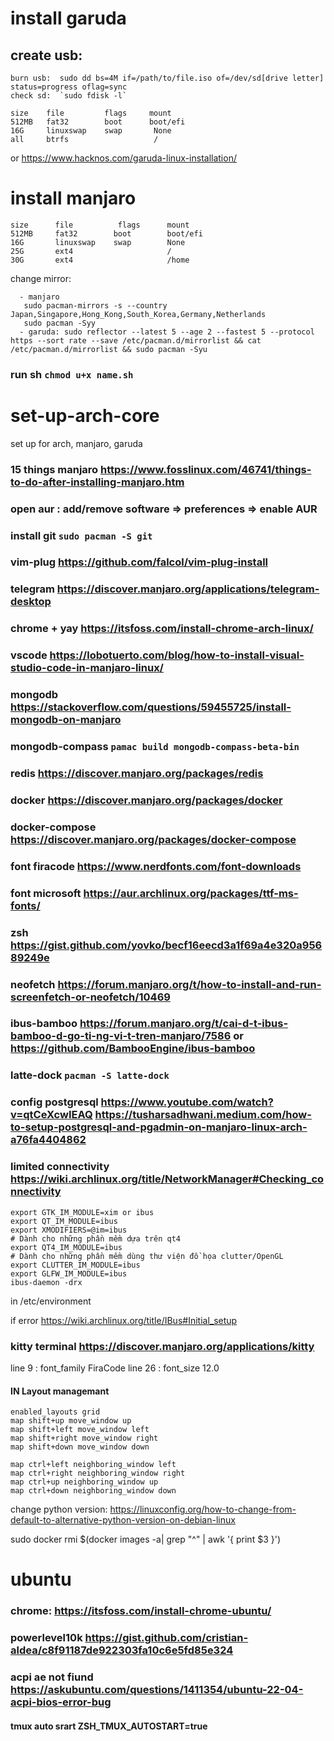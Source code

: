 # install garuda
## create usb:
```
burn usb:  sudo dd bs=4M if=/path/to/file.iso of=/dev/sd[drive letter] status=progress oflag=sync
check sd:  `sudo fdisk -l`
```

```
size    file         flags     mount
512MB   fat32        boot      boot/efi
16G     linuxswap    swap       None
all     btrfs                   /
```
or https://www.hacknos.com/garuda-linux-installation/

# install manjaro
```
size      file          flags      mount
512MB     fat32        boot        boot/efi
16G       linuxswap    swap        None
25G       ext4                     /
30G       ext4                     /home
```
change mirror:
```
  - manjaro
   sudo pacman-mirrors -s --country Japan,Singapore,Hong_Kong,South_Korea,Germany,Netherlands
   sudo pacman -Syy
  - garuda: sudo reflector --latest 5 --age 2 --fastest 5 --protocol https --sort rate --save /etc/pacman.d/mirrorlist && cat /etc/pacman.d/mirrorlist && sudo pacman -Syu
```
### run sh `chmod u+x name.sh`

# set-up-arch-core
set up for arch, manjaro, garuda
### 15 things manjaro https://www.fosslinux.com/46741/things-to-do-after-installing-manjaro.htm
### open aur : add/remove software => preferences => enable AUR
### install git `sudo pacman -S git`
### vim-plug https://github.com/falcol/vim-plug-install
### telegram https://discover.manjaro.org/applications/telegram-desktop
### chrome + yay https://itsfoss.com/install-chrome-arch-linux/
### vscode https://lobotuerto.com/blog/how-to-install-visual-studio-code-in-manjaro-linux/
### mongodb https://stackoverflow.com/questions/59455725/install-mongodb-on-manjaro
### mongodb-compass `pamac build mongodb-compass-beta-bin`
### redis https://discover.manjaro.org/packages/redis
### docker https://discover.manjaro.org/packages/docker
### docker-compose https://discover.manjaro.org/packages/docker-compose
### font firacode https://www.nerdfonts.com/font-downloads
### font microsoft https://aur.archlinux.org/packages/ttf-ms-fonts/
### zsh https://gist.github.com/yovko/becf16eecd3a1f69a4e320a95689249e
### neofetch https://forum.manjaro.org/t/how-to-install-and-run-screenfetch-or-neofetch/10469
### ibus-bamboo https://forum.manjaro.org/t/cai-d-t-ibus-bamboo-d-go-ti-ng-vi-t-tren-manjaro/7586 or https://github.com/BambooEngine/ibus-bamboo
### latte-dock `pacman -S latte-dock`
### config postgresql https://www.youtube.com/watch?v=qtCeXcwIEAQ https://tusharsadhwani.medium.com/how-to-setup-postgresql-and-pgadmin-on-manjaro-linux-arch-a76fa4404862
### limited connectivity https://wiki.archlinux.org/title/NetworkManager#Checking_connectivity

````
export GTK_IM_MODULE=xim or ibus
export QT_IM_MODULE=ibus
export XMODIFIERS=@im=ibus
# Dành cho những phần mềm dựa trên qt4
export QT4_IM_MODULE=ibus
# Dành cho những phần mềm dùng thư viện đồ họa clutter/OpenGL
export CLUTTER_IM_MODULE=ibus
export GLFW_IM_MODULE=ibus
ibus-daemon -drx
````
in /etc/environment

if error https://wiki.archlinux.org/title/IBus#Initial_setup


### kitty terminal https://discover.manjaro.org/applications/kitty
  line 9 : font_family FiraCode
  line 26 : font_size 12.0
#### IN Layout managemant
```
enabled_layouts grid
map shift+up move_window up
map shift+left move_window left
map shift+right move_window right
map shift+down move_window down

map ctrl+left neighboring_window left
map ctrl+right neighboring_window right
map ctrl+up neighboring_window up
map ctrl+down neighboring_window down
```

change python version: https://linuxconfig.org/how-to-change-from-default-to-alternative-python-version-on-debian-linux

sudo docker rmi $(docker images -a| grep "^<none>" | awk '{ print $3 }')

# ubuntu

### chrome: https://itsfoss.com/install-chrome-ubuntu/
### powerlevel10k https://gist.github.com/cristian-aldea/c8f91187de922303fa10c6e5fd85e324
### acpi ae not fiund https://askubuntu.com/questions/1411354/ubuntu-22-04-acpi-bios-error-bug
#### tmux auto srart ZSH_TMUX_AUTOSTART=true
